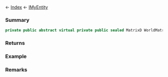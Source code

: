 ← [Index](Api-Index) ← [IMyEntity](VRage.Game.ModAPI.Ingame.IMyEntity)

### Summary

```csharp
private public abstract virtual private public sealed MatrixD WorldMatrix
```

### Returns

### Example

### Remarks

